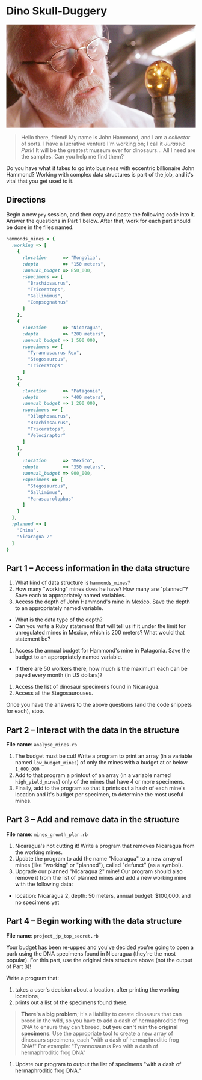 # Dino Skull-Duggery

![John Hammond ponders the past](img/john_hammond.jpg)

> Hello there, friend! My name is John Hammond, and I am a *collector* of sorts. I have a lucrative venture I'm working on; I call it *Jurassic Park*! It will be the greatest museum ever for dinosaurs... All I need are the samples. Can you help me find them?

Do you have what it takes to go into business with eccentric billionaire John Hammond? Working with complex data structures is part of the job, and it's vital that you get used to it.

## Directions

Begin a new `pry` session, and then copy and paste the following code into it. Answer the questions in Part 1 below. After that, work for each part should be done in the files named.

```ruby
hammonds_mines = {
  :working => [
    {
      :location      => "Mongolia",
      :depth         => "150 meters",
      :annual_budget => 850_000,
      :specimens => [
        "Brachiosaurus",
        "Triceratops", 
        "Gallimimus",
        "Compsognathus"
      ]
    },
    {
      :location      => "Nicaragua",
      :depth         => "200 meters",
      :annual_budget => 1_500_000,
      :specimens => [
        "Tyrannosaurus Rex", 
        "Stegosaurous", 
        "Triceratops"
      ]
    },
    {
      :location      => "Patagonia",
      :depth         => "400 meters",
      :annual_budget => 1_200_000,
      :specimens => [
        "Dilophosaurus", 
        "Brachiosaurus",
        "Triceratops",
        "Velociraptor"
      ]
    }, 
    {
      :location      => "Mexico",
      :depth         => "350 meters",
      :annual_budget => 900_000,
      :specimens => [
        "Stegosaurous",
        "Gallimimus",
        "Parasaurolophus"
      ]
    }
  ],
  :planned => [
    "China",
    "Nicaragua 2"
  ]
}
```

## Part 1 &ndash; Access information in the data structure

1. What kind of data structure is `hammonds_mines`?
1. How many "working" mines does he have? How many are "planned"? Save each to appropriately named variables.
1. Access the depth of John Hammond's mine in Mexico. Save the depth to an appropriately named variable.
  - What is the data type of the depth?
  - Can you write a Ruby statement that will tell us if it under the limit for unregulated mines in Mexico, which is 200 meters? What would that statement be?
1. Access the annual budget for Hammond's mine in Patagonia. Save the budget to an appropriately named variable.
  - If there are 50 workers there, how much is the maximum each can be payed every month (in US dollars)?
1. Access the list of dinosaur specimens found in Nicaragua.
1. Access all the Stegosaurouses.

Once you have the answers to the above questions (and the code snippets for each), stop.

## Part 2 &ndash; Interact with the data in the structure

**File name**: `analyse_mines.rb`

1. The budget must be cut! Write a program to print an array (in a variable named `low_budget_mines`) of only the mines with a budget at or below `1_000_000`
1. Add to that program a printout of an array (in a variable named `high_yield_mines`) only of the mines that have 4 or more specimens.
1. Finally, add to the program so that it prints out a hash of each mine's location and it's budget per specimen, to determine the most useful mines.

## Part 3 &ndash; Add and remove data in the structure

**File name**: `mines_growth_plan.rb`

1. Nicaragua's not cutting it! Write a program that removes Nicaragua from the working mines.
1. Update the program to add the name "Nicaragua" to a new array of mines (like "working" or "planned"), called "defunct" (as a symbol).
1. Upgrade our planned "Nicaragua 2" mine! Our program should also remove it from the list of planned mines and add a new working mine with the following data:
  - location: Nicaragua 2, depth: 50 meters, annual budget: $100,000, and no specimens yet

## Part 4 &ndash; Begin working with the data structure

**File name**: `project_jp_top_secret.rb`

Your budget has been re-upped and you've decided you're going to open a park using the DNA specimens found in Nicaragua (they're the most popular). For this part, use the original data structure above (not the output of Part 3)!

Write a program that:

1. takes a user's decision about a location, after printing the working locations,
1. prints out a list of the specimens found there.

> **There's a big problem**; it's a liability to create dinosaurs that can breed in the wild, so you have to add a dash of hermaphroditic frog DNA to ensure they can't breed, **but you can't ruin the original specimens**. Use the appropriate tool to create a new array of dinosaurs specimens, each "with a dash of hermaphroditic frog DNA!" For example: "Tyrannosaurus Rex with a dash of hermaphroditic frog DNA"

1. Update our program to output the list of specimens "with a dash of hermaphroditic frog DNA."
